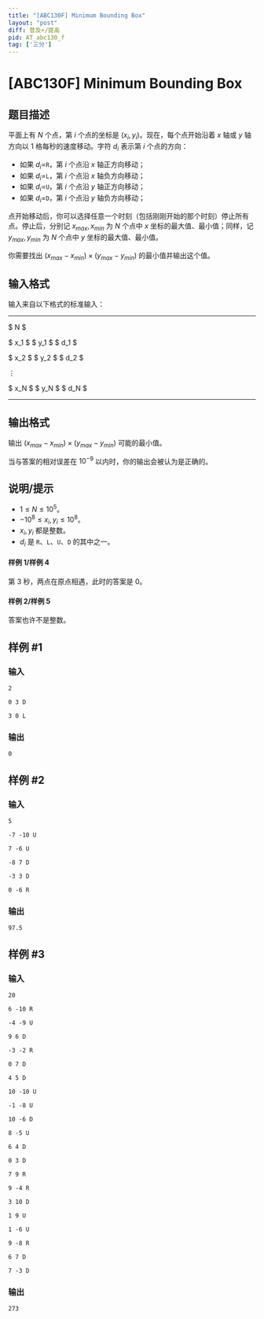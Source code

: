 ```yaml
---
title: "[ABC130F] Minimum Bounding Box"
layout: "post"
diff: 普及+/提高
pid: AT_abc130_f
tag: ['三分']
---
```


# [ABC130F] Minimum Bounding Box

## 题目描述

平面上有 $N$ 个点，第 $i$ 个点的坐标是 $(x_i, y_i)$。现在，每个点开始沿着 $x$ 轴或 $y$ 轴方向以 $1$ 格每秒的速度移动。字符 $d_i$ 表示第 $i$ 个点的方向：

* 如果 $d_i=$`R`，第 $i$ 个点沿 $x$ 轴正方向移动；
* 如果 $d_i=$`L`，第 $i$ 个点沿 $x$ 轴负方向移动；
* 如果 $d_i=$`U`，第 $i$ 个点沿 $y$ 轴正方向移动；
* 如果 $d_i=$`D`，第 $i$ 个点沿 $y$ 轴负方向移动；

点开始移动后，你可以选择任意一个时刻（包括刚刚开始的那个时刻）停止所有点。停止后，分别记 $x_{max},x_{min}$ 为 $N$ 个点中 $x$ 坐标的最大值、最小值；同样，记 $y_{max},y_{min}$ 为 $N$ 个点中 $y$ 坐标的最大值、最小值。

你需要找出 $(x_{max}-x_{min})\times(y_{max}-y_{min})$ 的最小值并输出这个值。

## 输入格式

输入来自以下格式的标准输入：

---
 $ N $
 
 $ x_1 $   $ y_1 $   $ d_1 $
 
 $ x_2 $   $ y_2 $   $ d_2 $ 
 
 $\vdots$ 
 
 $ x_N $   $ y_N $   $ d_N $ 
 
 ---

## 输出格式

输出 $(x_{max}-x_{min})\times(y_{max}-y_{min})$ 可能的最小值。

当与答案的相对误差在 $10^{-9}$ 以内时，你的输出会被认为是正确的。

## 说明/提示

* $1 \le N \le 10^5$。
* $-10^8 \le x_i, y_i \le 10^8$。
* $x_i,y_i$ 都是整数。
* $d_i$ 是 `R`、`L`、`U`、`D` 的其中之一。


#### 样例 1/样例 4

第 $3$ 秒，两点在原点相遇，此时的答案是 $0$。

#### 样例 2/样例 5

答案也许不是整数。

## 样例 #1

### 输入

```
2
0 3 D
3 0 L
```

### 输出

```
0
```

## 样例 #2

### 输入

```
5
-7 -10 U
7 -6 U
-8 7 D
-3 3 D
0 -6 R
```

### 输出

```
97.5
```

## 样例 #3

### 输入

```
20
6 -10 R
-4 -9 U
9 6 D
-3 -2 R
0 7 D
4 5 D
10 -10 U
-1 -8 U
10 -6 D
8 -5 U
6 4 D
0 3 D
7 9 R
9 -4 R
3 10 D
1 9 U
1 -6 U
9 -8 R
6 7 D
7 -3 D
```

### 输出

```
273
```

